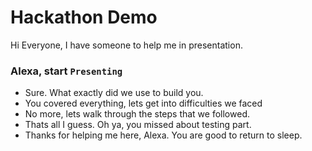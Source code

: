 # Hackathon Demo
Hi Everyone, I have someone to help me in presentation.

### **Alexa, start** `Presenting`
- Sure. What exactly did we use to build you.
- You covered everything, lets get into difficulties we faced
- No more, lets walk through the steps that we followed.
- Thats all I guess. Oh ya, you missed about testing part.
- Thanks for helping me here, Alexa. You are good to return to sleep.
